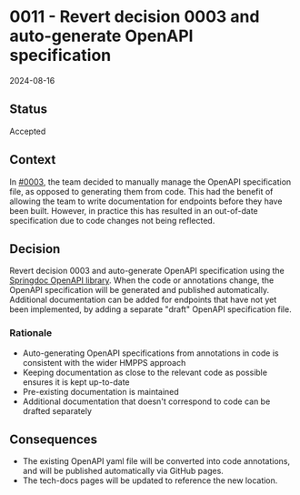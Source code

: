# 0011 - Revert decision 0003 and auto-generate OpenAPI specification

2024-08-16

## Status

Accepted

## Context

In [#0003](./0003-manually-manage-openapi-file.md), the team decided to manually manage the OpenAPI specification file, as opposed to generating them from code.
This had the benefit of allowing the team to write documentation for endpoints before they have been built.
However, in practice this has resulted in an out-of-date specification due to code changes not being reflected.

## Decision

Revert decision 0003 and auto-generate OpenAPI specification using the [Springdoc OpenAPI library](https://springdoc.org).
When the code or annotations change, the OpenAPI specification will be generated and published automatically.
Additional documentation can be added for endpoints that have not yet been implemented, by adding a separate "draft" OpenAPI specification file.

### Rationale

- Auto-generating OpenAPI specifications from annotations in code is consistent with the wider HMPPS approach
- Keeping documentation as close to the relevant code as possible ensures it is kept up-to-date
- Pre-existing documentation is maintained
- Additional documentation that doesn't correspond to code can be drafted separately

## Consequences

- The existing OpenAPI yaml file will be converted into code annotations, and will be published automatically via GitHub pages.
- The tech-docs pages will be updated to reference the new location.
